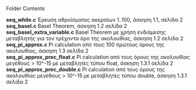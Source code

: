 Folder Contents

<b>seq_while.c</b> Έρευση αθροίσματος ακεραίων 1..100, άσκηση 1.1, σελίδα 2<br>
<b>seq_basel.c</b> Basel Theorem, άσκηση 1.2 σελίδα 2<br>
<b>seq_basel_extra_variable.c</b> Basel Theorem με χρήση ενδιάμεσης μεταβλητής για τον τρέχοντα όρο της ακολουθίας, άσκηση 1.2 σελίδα 2<br>
<b>seq_pi_approx.c</b> Pi calculation από τους 100 πρώτους όρους της ακολουθίας,  άσκηση 1.3 σελίδα 2<br>
<b>seq_pi_approx_prec_float.c</b> Pi calculation από τους όρους της ακολουθίας μεγέθους > 10^-15 με μεταβλητές τύπου float,  άσκηση 1.3.1 σελίδα 2<br>
<b>seq_pi_approx_prec_double.c</b> Pi calculation από τους όρους της ακολουθίας μεγέθους > 10^-15 με μεταβλητές τύπου double,  άσκηση 1.3.1 σελίδα 2<br>


